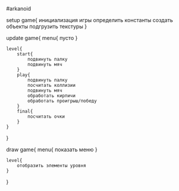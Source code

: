 #arkanoid

setup
game{
    инициализация игры
    определить константы
    создать объекты
    подгрузить текстуры
}

update
game{
    menu{
        пусто
    }
    
    level{
        start{
            подвинуть палку
            подвинуть мяч
        }
        play{
            подвинуть палку
            посчитать коллизии
            подвинуть мяч
            обработать кирпичи
            обработать проигрыш/победу
        }
        final{
            посчитать очки
        }
    }
}

draw
game{
    menu{
        показать меню
    }
    
    level{
        отобразить элементы уровня
    }
}

